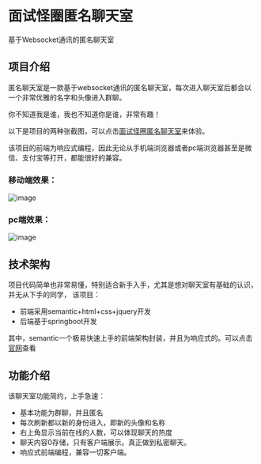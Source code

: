 # 面试怪圈匿名聊天室
基于Websocket通讯的匿名聊天室

## 项目介绍
匿名聊天室是一款基于websocket通讯的匿名聊天室，每次进入聊天室后都会以一个非常优雅的名字和头像进入群聊。

你不知道我是谁，我也不知道你是谁，非常有趣！

以下是项目的两种张截图，可以点击[面试怪圈匿名聊天室](http://139.155.78.177:7788)来体验。

该项目的前端为响应式编程，因此无论从手机端浏览器或者pc端浏览器甚至是微信、支付宝等打开，都能很好的兼容。

### 移动端效果：
![image](https://user-images.githubusercontent.com/7221514/138122312-1329f8fd-f4a5-4132-9b7c-6717875ff5e8.png)
### pc端效果：
![image](https://user-images.githubusercontent.com/7221514/138122623-22c100b9-59d8-4e51-b447-b52e79cdacb7.png)


## 技术架构
项目代码简单也非常易懂，特别适合新手入手，尤其是想对聊天室有基础的认识，并无从下手的同学，
该项目：
- 前端采用semantic+html+css+jquery开发
- 后端基于springboot开发

其中，semantic一个极易快速上手的前端架构封装，并且为响应式的。可以点击[官网](https://semantic-ui.com/)查看

## 功能介绍
该聊天室功能简约，上手急速：
- 基本功能为群聊，并且匿名
- 每次刷新都以新的身份进入，即新的头像和名称
- 右上角显示当前在线的人数，可以体现聊天的热度
- 聊天内容0存储，只有客户端展示。真正做到私密聊天。
- 响应式前端编程，兼容一切客户端。



